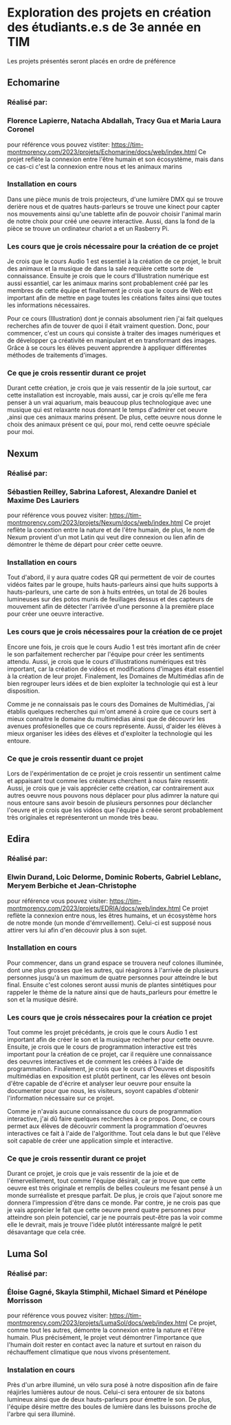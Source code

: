 # Exploration des projets en création des étudiants.e.s de 3e année en TIM
Les projets présentés seront placés en ordre de préférence
## Echomarine
### Réalisé par: 
### Florence Lapierre, Natacha Abdallah, Tracy Gua et Maria Laura Coronel
pour référence vous pouvez vistiter: https://tim-montmorency.com/2023/projets/Echomarine/docs/web/index.html
Ce projet reflète la connexion entre l'être humain et son écosystème, mais dans ce cas-ci c'est la connexion entre nous et les animaux marins
### Installation en cours 
Dans une pièce munis de trois projecteurs, d'une lumière DMX qui se trouve derière nous et de quatres hauts-parleurs se trouve une kinect pour capter nos mouvements ainsi qu'une tablette afin de pouvoir choisir l'animal marin de notre choix pour créé une oeuvre interactive. 
Aussi, dans la fond de la pièce se trouve un ordinateur chariot a et un Rasberry Pi.


### Les cours que je crois nécessaire pour la création de ce projet
Je crois que le cours Audio 1 est essentiel à la création de ce projet, le bruit des animaux et la musique de dans la sale requière cette sorte de connaissance.
Ensuite je crois que le cours d'Illustration numérique est aussi essantiel, car les animaux marins sont probablement créé par les membres de cette équipe et finallement je crois que le cours de Web est important afin de mettre en page toutes les créations faites ainsi que toutes les informations nécessaires.

Pour ce cours (Illustration) dont je connais absolument rien j'ai fait quelques recherches afin de touver de quoi il était vraiment question. Donc, pour commencer, c'est un cours qui consiste à traiter des images numériques et de développer ça créativité en manipulant et en transformant des images. Grâce à se cours les élèves peuvent apprendre à appliquer différentes méthodes de traitements d'images.

### Ce que je crois ressentir durant ce projet
Durant cette création, je crois que je vais ressentir de la joie surtout, car cette installation est incroyable, mais aussi, car je crois qu'elle me fera penser à un vrai aquarium, mais beaucoup plus technologique avec une musique qui est relaxante nous donnant le temps d'admirer cet oeuvre ,ainsi que ces animaux marins présent. De plus, cette oeuvre nous donne le choix des animaux présent ce qui, pour moi, rend cette oeuvre spéciale pour moi.

## Nexum
### Réalisé par:
### Sébastien Reilley, Sabrina Laforest, Alexandre Daniel et Maxime Des Lauriers
pour référence vous pouvez visiter: https://tim-montmorency.com/2023/projets/Nexum/docs/web/index.html
Ce projet reflète la conextion entre la nature et de l'être humain, de plus, le nom de Nexum provient d'un mot Latin qui veut dire connexion ou lien afin de démontrer le thème de départ pour créer cette oeuvre.
### Installation en cours 
Tout d'abord, il y aura quatre codes QR qui permettent de voir de courtes vidéos faites par le groupe, huits hauts-parleurs ainsi que huits supports à hauts-parleurs, une carte de son à huits entrées, un total de 26 boules lumineuses sur des potos munis de feuillages dessus et des capteurs de mouvement afin de détecter l'arrivée d'une personne à la première place pour créer une oeuvre interactive.


### Les cours que je crois nécessaires pour la création de ce projet
Encore une fois, je crois que le cours Audio 1 est très imortant afin de créer le son parfaitement rechercher par l'équipe pour créer les sentiments attendu. Aussi, je crois que le cours d'illustrations numériques est très important, car la création de vidéos et modifications d'images était essentiel à la création de leur projet. Finalement, les Domaines de Multimédias afin de bien regrouper leurs idées et de bien exploiter la technologie qui est à leur disposition.

Comme je ne connaissais pas le cours des Domaines de Multimédias, j'ai établis quelques recherches qui m'ont amené à croire que ce cours sert à mieux connaitre le domaine du multimédias ainsi que de découvrir les avenues profésionelles que ce cours représente. Aussi, d'aider les élèves à mieux organiser les idées des élèves et d'exploiter la technologie qui les entoure.

### Ce que je crois ressentir duant ce projet
Lors de l'expérimentation de ce projet je crois ressentir un sentiment calme et appaisant tout comme les créateurs cherchent à nous faire ressentir. Aussi, je crois que je vais apprécier cette création, car contrairement aux autres oeuvre nous pouvons nous déplacer pour plus adimrer la nature qui nous entoure sans avoir besoin de plusieurs personnes pour déclancher l'oeuvre et je crois que les vidéos que l'équipe à créée seront probablement très originales et représenteront un monde très beau.

## Edira
### Réalisé par:
### Elwin Durand, Loic Delorme, Dominic Roberts, Gabriel Leblanc, Meryem Berbiche et Jean-Christophe
pour référence vous pouvez visiter: https://tim-montmorency.com/2023/projets/EDRIA/docs/web/index.html
Ce projet reflète la connexion entre nous, les êtres humains, et un écosystème hors de notre monde (un monde d'émrveillement). Celui-ci est supposé nous attirer vers lui afin d'en découvir plus à son sujet.
### Installation en cours 
Pour commencer, dans un grand espace se trouvera neuf colones illuminée, dont une plus grosses que les autres, qui réagirons à l'arrivée de plusieurs personnes jusqu'à un maximum de quatre personnes pour atteindre le but final. Ensuite c'est colones seront aussi munis de plantes sintétiques pour rappeler le thème de la nature ainsi que de hauts_parleurs pour émettre le son et la musique désiré.


### Les cours que je crois néssecaires pour la création ce projet
Tout comme les projet précédants, je crois que le cours Audio 1 est important afin de créer le son et la musique recherher pour cette oeuvre. Ensuite, je crois que le cours de programmation interactive est très important pour la création de ce projet, car il requière une connaissance des oeuvres interactives et de comment les créées à l'aide de programmation. Finalement, je crois que le cours d'Oeuvres et dispositifs multimédias en exposition est plutôt pertinent, car les élèves ont besoin d'être capable de d'écrire et analyser leur oeuvre pour ensuite la documenter pour que nous, les visiteurs, soyont capables d'obtenir l'information nécessaire sur ce projet.

Comme je n'avais aucune connaissance du cours de programmation interactive, j'ai dû faire quelques recherches à ce propos. Donc, ce cours permet aux élèves de découvrir comment la programmation d'oeuvres interactives ce fait à l'aide de l'algorithme. Tout cela dans le but que l'élève soit capable de créer une application simple et interactive.

### Ce que je crois ressentir durant ce projet
Durant ce projet, je crois que je vais ressentir de la joie et de l'émerveillement, tout comme l'équipe désirait, car je trouve que cette oeuvre est très originale et remplis de belles couleurs me fesant pensé à un monde surréaliste et presque parfait. De plus, je crois que l'ajout sonore me donnera l'impression d'être dans ce monde. Par contre, je ne crois pas que je vais apprécier le fait que cette oeuvre prend quatre personnes pour atteindre son plein potenciel, car je ne pourrais peut-être pas la voir comme elle le devrait, mais je trouve l'idée plutôt intéressante malgré le petit désavantage que cela crée.


## Luma Sol 
### Réalisé par:
### Éloise Gagné, Skayla Stimphil, Michael Simard et Pénélope Morrisson
pour référence vous pouvez visiter: https://tim-montmorency.com/2023/projets/LumaSol/docs/web/index.html
Ce projet, comme tout les autres, démontre la connexion entre la nature et l'être humain. Plus précisément, le projet veut démontrer l'importance que l'humain doit rester en contact avec la nature et surtout en raison du réchauffement climatique que nous vivons présentement.

### Instalation en cours 
Près d'un arbre illuminé, un vélo sura posé à notre disposition afin de faire réajirles lumières autour de nous. Celui-ci sera entourer de six batons lumineux ainsi que de deux hauts-parleurs pour émettre le son. De plus, l'équipe désire mettre des boules de lumière dans les buissons proche de l'arbre qui sera illuminé.
